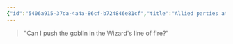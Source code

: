 ```yaml
---
{"id":"5406a915-37da-4a4a-86cf-b724846e81cf","title":"Allied parties attack simultaneously","description":"Combined Team Turns house rule description.","publish":true,"date_created":"Monday, April 22nd 2024, 10:45:44 pm","date_modified":"Monday, April 22nd 2024, 10:47:45 pm","cssclasses":["mado-heading"],"path":"Tabletop/Homebrew/Dungeons & Dragons/Allied parties attack simultaneously.md","permalink":"/tabletop/homebrew/dungeons-and-dragons/allied-parties-attack-simultaneously/","PassFrontmatter":true}
---
```



> "Can I push the goblin in the Wizard's line of fire?"
